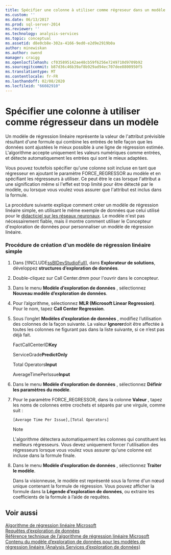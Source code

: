 ```yaml
---
title: Spécifier une colonne à utiliser comme régreseur dans un modèle | Microsoft Docs
ms.custom: ''
ms.date: 06/13/2017
ms.prod: sql-server-2014
ms.reviewer: ''
ms.technology: analysis-services
ms.topic: conceptual
ms.assetid: d8e0cb8e-302a-4166-9ed0-e2d9e2919b0a
author: minewiskan
ms.author: owend
manager: craigg
ms.openlocfilehash: cf035895142ae48cb59f6256e7249710d9709b92
ms.sourcegitcommit: b87d36c46b39af8b929ad94ec707dee8800950f5
ms.translationtype: MT
ms.contentlocale: fr-FR
ms.lasthandoff: 02/08/2020
ms.locfileid: "66082910"
---
```

# <a name="specify-a-column-to-use-as-regressor-in-a-model"></a>Spécifier une colonne à utiliser comme régresseur dans un modèle
  Un modèle de régression linéaire représente la valeur de l'attribut prévisible résultant d'une formule qui combine les entrées de telle façon que les données sont ajustées le mieux possible à une ligne de régression estimée. L'algorithme accepte uniquement les valeurs numériques comme entrées, et détecte automatiquement les entrées qui sont le mieux adaptées.  
  
 Vous pouvez toutefois spécifier qu'une colonne soit incluse en tant que régresseur en ajoutant le paramètre FORCE_REGRESSOR au modèle et en spécifiant les régresseurs à utiliser. Ce peut être le cas lorsque l'attribut a une signification même si l'effet est trop limité pour être détecté par le modèle, ou lorsque vous voulez vous assurer que l'attribut est inclus dans la formule.  
  
 La procédure suivante explique comment créer un modèle de régression linéaire simple, en utilisant le même exemple de données que celui utilisé pour le [didacticiel sur les réseaux neuronaux](../../tutorials/lesson-5-build-models-intermediate-data-mining-tutorial.md). Le modèle n'est pas nécessairement fiable, mais il montre comment utiliser le Concepteur d'exploration de données pour personnaliser un modèle de régression linéaire.  
  
### <a name="how-to-create-a-simple-linear-regression-model"></a>Procédure de création d'un modèle de régression linéaire simple  
  
1.  Dans [!INCLUDE[ssBIDevStudioFull](../../includes/ssbidevstudiofull-md.md)], dans **Explorateur de solutions**, développez **structures d’exploration de données**.  
  
2.  Double-cliquez sur Call Center.dmm pour l'ouvrir dans le concepteur.  
  
3.  Dans le menu **Modèle d’exploration de données** , sélectionnez **Nouveau modèle d’exploration de données**.  
  
4.  Pour l’algorithme, sélectionnez **MLR (Microsoft Linear Regression)**. Pour le nom, tapez **Call Center Regression**.  
  
5.  Sous l’onglet **Modèles d’exploration de données** , modifiez l’utilisation des colonnes de la façon suivante. La valeur **Ignorer**doit être affectée à toutes les colonnes ne figurant pas dans la liste suivante, si ce n’est pas déjà fait.  
  
     FactCallCenterID**Key**  
  
     ServiceGrade**PredictOnly**  
  
     Total Operators**Input**  
  
     AverageTimePerIssue**Input**  
  
6.  Dans le menu **Modèle d’exploration de données** , sélectionnez **Définir les paramètres du modèle**.  
  
7.  Pour le paramètre FORCE_REGRESSOR, dans la colonne **Valeur** , tapez les noms de colonnes entre crochets et séparés par une virgule, comme suit :  
  
    ```  
    [Average Time Per Issue],[Total Operators]  
    ```  
  
    > [!NOTE]  
    >  L'algorithme détectera automatiquement les colonnes qui constituent les meilleurs régresseurs. Vous devez uniquement forcer l'utilisation des régresseurs lorsque vous voulez vous assurer qu'une colonne est incluse dans la formule finale.  
  
8.  Dans le menu **Modèle d’exploration de données** , sélectionnez **Traiter le modèle**.  
  
     Dans la visionneuse, le modèle est représenté sous la forme d'un nœud unique contenant la formule de régression. Vous pouvez afficher la formule dans la **Légende d’exploration de données**, ou extraire les coefficients de la formule à l’aide de requêtes.  
  
## <a name="see-also"></a>Voir aussi  
 [Algorithme de régression linéaire Microsoft](microsoft-linear-regression-algorithm.md)   
 [Requêtes d’exploration de données](data-mining-queries.md)   
 [Référence technique de l’algorithme de régression linéaire Microsoft](microsoft-linear-regression-algorithm-technical-reference.md)   
 [Contenu du modèle d’exploration de données pour les modèles de régression linéaire &#40;Analysis Services d’exploration de données&#41;](mining-model-content-for-linear-regression-models-analysis-services-data-mining.md)  
  
  
